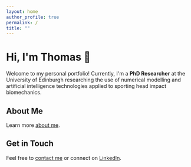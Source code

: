 ```yaml
---
layout: home
author_profile: true
permalink: /
title: ""
---
```


# Hi, I'm Thomas 👋
Welcome to my personal portfolio! Currently, I'm a **PhD Researcher** at the University of Edinburgh researching the use of numerical modelling and artificial intelligence technologies applied to sporting head impact biomechanics.

## About Me
Learn more [about me](/about/).

## Get in Touch
Feel free to [contact me](/contact/) or connect on [LinkedIn](https://www.linkedin.com/in/thomas-aston-85580a19b/).